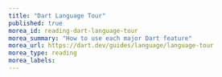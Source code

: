 ```yaml
---
title: "Dart Language Tour"
published: true
morea_id: reading-dart-language-tour
morea_summary: "How to use each major Dart feature"
morea_url: https://dart.dev/guides/language/language-tour
morea_type: reading
morea_labels:
---
```

